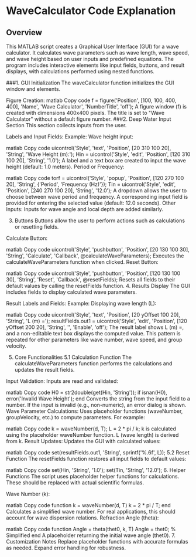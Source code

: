 # WaveCalculator Code Explanation
## Overview
This MATLAB script creates a Graphical User Interface (GUI) for a wave calculator. It calculates wave parameters such as wave length, wave speed, and wave height based on user inputs and predefined equations. The program includes interactive elements like input fields, buttons, and result displays, with calculations performed using nested functions.

###1. GUI Initialization
The waveCalculator function initializes the GUI window and elements.

Figure Creation:
matlab
Copy code
f = figure('Position', [100, 100, 400, 400], 'Name', 'Wave Calculator', 'NumberTitle', 'off');
A figure window (f) is created with dimensions 400x400 pixels.
The title is set to "Wave Calculator" without a default figure number.
###2. Deep Water Input Section
This section collects inputs from the user.

Labels and Input Fields:
Example: Wave height input:

matlab
Copy code
uicontrol('Style', 'text', 'Position', [20 310 100 20], 'String', 'Wave Height (m):');
Hin = uicontrol('Style', 'edit', 'Position', [120 310 100 20], 'String', '1.0');
A label and a text box are created to input the wave height (default: 1.0 meters).
Period or Frequency:

matlab
Copy code
torf = uicontrol('Style', 'popup', 'Position', [120 270 100 20], 'String', {'Period', 'Frequency (Hz)'});
Tin = uicontrol('Style', 'edit', 'Position', [240 270 100 20], 'String', '12.0');
A dropdown allows the user to choose between wave period and frequency.
A corresponding input field is provided for entering the selected value (default: 12.0 seconds).
Other Inputs: Inputs for wave angle and local depth are added similarly.

3. Buttons
Buttons allow the user to perform actions such as calculations or resetting fields.

Calculate Button:

matlab
Copy code
uicontrol('Style', 'pushbutton', 'Position', [20 130 100 30], 'String', 'Calculate', 'Callback', @calculateWaveParameters);
Executes the calculateWaveParameters function when clicked.
Reset Button:

matlab
Copy code
uicontrol('Style', 'pushbutton', 'Position', [120 130 100 30], 'String', 'Reset', 'Callback', @resetFields);
Resets all fields to their default values by calling the resetFields function.
4. Results Display
The GUI includes fields to display calculated wave parameters.

Result Labels and Fields:
Example: Displaying wave length (L):

matlab
Copy code
uicontrol('Style', 'text', 'Position', [20 yOffset 100 20], 'String', 'L (m) =');
resultFields.out1 = uicontrol('Style', 'edit', 'Position', [120 yOffset 200 20], 'String', '', 'Enable', 'off');
The result label shows L (m) =, and a non-editable text box displays the computed value.
This pattern is repeated for other parameters like wave number, wave speed, and group velocity.

5. Core Functionalities
5.1 Calculation Function
The calculateWaveParameters function performs the calculations and updates the result fields.

Input Validation: Inputs are read and validated:

matlab
Copy code
H0 = str2double(get(Hin, 'String'));
if isnan(H0), error('Invalid Wave Height'); end
Converts the string from the input field to a number.
If the input is invalid (e.g., non-numeric), an error dialog is shown.
Wave Parameter Calculations: Uses placeholder functions (waveNumber, groupVelocity, etc.) to compute parameters. For example:

matlab
Copy code
k = waveNumber(d, T);
L = 2 * pi / k;
k is calculated using the placeholder waveNumber function.
L (wave length) is derived from k.
Result Updates: Updates the GUI with calculated values:

matlab
Copy code
set(resultFields.out1, 'String', sprintf('%.6f', L));
5.2 Reset Function
The resetFields function restores all input fields to default values:

matlab
Copy code
set(Hin, 'String', '1.0');
set(Tin, 'String', '12.0');
6. Helper Functions
The script uses placeholder helper functions for calculations. These should be replaced with actual scientific formulas.

Wave Number (k):

matlab
Copy code
function k = waveNumber(d, T)
    k = 2 * pi / T;
end
Calculates a simplified wave number. For real applications, this should account for wave dispersion relations.
Refraction Angle (theta):

matlab
Copy code
function Angle = theta(thet0, k, T)
    Angle = thet0; % Simplified
end
A placeholder returning the initial wave angle (thet0).
7. Customization Notes
Replace placeholder functions with accurate formulas as needed.
Expand error handling for robustness.
